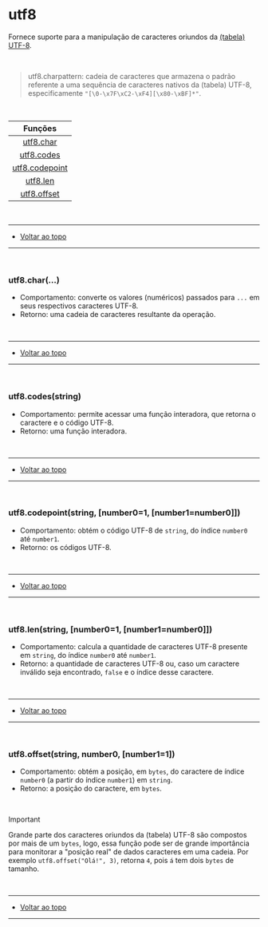 <h1 id="0">utf8</h1>

Fornece suporte para a manipulação de caracteres oriundos da [(tabela) UTF-8](https://en.wikipedia.org/wiki/UTF-8 "Wikipedia").

<br>

> utf8.charpattern: cadeia de caracteres que armazena o padrão referente a uma sequência de caracteres nativos da (tabela) UTF-8, especificamente `"[\0-\x7F\xC2-\xF4][\x80-\xBF]*"`.

<br>

|Funções|
|:-:|
|<a href="#1">utf8.char</a>     |
|<a href="#2">utf8.codes</a>    |
|<a href="#3">utf8.codepoint</a>|
|<a href="#4">utf8.len</a>      |
|<a href="#5">utf8.offset</a>   |

<br>
<hr>
<ul><li><a href="#0">Voltar ao topo</a></li></ul>
<hr>
<br>

<h3 id="1">utf8.char(...)</h3>

* Comportamento: converte os valores (numéricos) passados para `...` em seus respectivos caracteres UTF-8.
* Retorno: uma cadeia de caracteres resultante da operação.

<br>
<hr>
<ul><li><a href="#0">Voltar ao topo</a></li></ul>
<hr>
<br>

<h3 id="2">utf8.codes(string)</h3>

* Comportamento: permite acessar uma função interadora, que retorna o caractere e o código UTF-8.
* Retorno: uma função interadora.

<br>
<hr>
<ul><li><a href="#0">Voltar ao topo</a></li></ul>
<hr>
<br>

<h3 id="3">utf8.codepoint(string, [number0=1, [number1=number0]])</h3>

* Comportamento: obtém o código UTF-8 de `string`, do índice `number0` até `number1`.
* Retorno: os códigos UTF-8.

<br>
<hr>
<ul><li><a href="#0">Voltar ao topo</a></li></ul>
<hr>
<br>

<h3 id="4">utf8.len(string, [number0=1, [number1=number0]])</h3>

* Comportamento: calcula a quantidade de caracteres UTF-8 presente em `string`, do índice `number0` até `number1`.
* Retorno: a quantidade de caracteres UTF-8 ou, caso um caractere inválido seja encontrado, `false` e o índice desse caractere.

<br>
<hr>
<ul><li><a href="#0">Voltar ao topo</a></li></ul>
<hr>
<br>

<h3 id="5">utf8.offset(string, number0, [number1=1])</h3>

* Comportamento: obtém a posição, em `bytes`, do caractere de índice `number0` (a partir do índice `number1`) em `string`.
* Retorno: a posição do caractere, em `bytes`.

<br>

> [!IMPORTANT]
> Grande parte dos caracteres oriundos da (tabela) UTF-8 são compostos por mais de um `bytes`, logo, essa função pode ser de grande importância para monitorar a "posição real" de dados caracteres em uma cadeia. Por exemplo `utf8.offset("Olá!", 3)`, retorna `4`, pois `á` tem dois `bytes` de tamanho.

<br>
<hr>
<ul><li><a href="#0">Voltar ao topo</a></li></ul>
<hr>
<br>
